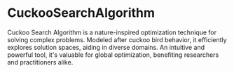 # CuckooSearchAlgorithm
Cuckoo Search Algorithm is a nature-inspired optimization technique for solving complex problems. Modeled after cuckoo bird behavior, it efficiently explores solution spaces, aiding in diverse domains. An intuitive and powerful tool, it's valuable for global optimization, benefiting researchers and practitioners alike.
